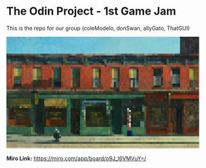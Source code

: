 # The Odin Project - 1st Game Jam
This is the repo for our group (coleModelo, donSwan, allyGato, ThatGUI)

![Image of a pixelated city street](images/pxArt.png)

**Miro Link:** https://miro.com/app/board/o9J_l6VMVuY=/
